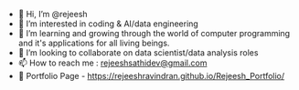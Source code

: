 - 👋 Hi, I’m @rejeesh
- 👀 I’m interested in coding & AI/data engineering
- 🌱 I’m learning and growing through the world of computer programming and it's applications for all living beings.
- 💞️ I’m looking to collaborate on data scientist/data analysis roles
- 📫 How to reach me : rejeeshsathidev@gmail.com
- 💼 Portfolio Page - https://rejeeshravindran.github.io/Rejeesh_Portfolio/


<!---
rejeeshravindran/rejeeshravindran is a ✨ special ✨ repository because its `README.md` (this file) appears on your GitHub profile.
You can click the Preview link to take a look at your changes.
--->
